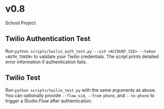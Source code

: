 # v0.8
School Project

## Twilio Authentication Test
Run `python scripts/twilio_auth_test.py --sid <ACCOUNT_SID> --token <AUTH_TOKEN>` to validate your Twilio credentials. The script prints detailed error information if authentication fails.

## Twilio Test
Run `python scripts/twilio_test.py` with the same arguments as above. You can optionally provide `--flow-sid`, `--from-phone`, and `--to-phone` to trigger a Studio Flow after authentication.
